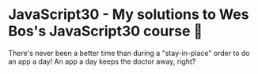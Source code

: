 # JavaScript30 - My solutions to Wes Bos's JavaScript30 course :apple:
There's never been a better time than during a "stay-in-place" order to do an app a day! An app a day keeps the doctor away, right?

